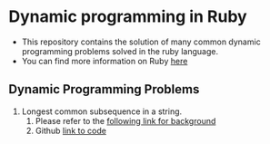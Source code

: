 # Dynamic programming in Ruby

* This repository contains the solution of many common dynamic programming problems solved in the ruby language. 
* You can find more information on Ruby [here](https://www.google.com/url?sa=t&rct=j&q=&esrc=s&source=web&cd=4&ved=0ahUKEwi-_KyA5a7TAhWExYMKHfuVAJEQFghPMAM&url=http%3A%2F%2Fruby-doc.com%2Fdocs%2FProgrammingRuby%2F&usg=AFQjCNFdRzGCu_vZVnDNGTEt35EadP-0mg&sig2=HlpWBxyoHOk_-r1g96u-gQ)


## Dynamic Programming Problems

1. Longest common subsequence in a string. 
    1. Please refer to the [following link for background](https://en.wikipedia.org/wiki/Longest_common_subsequence_problem)
    2. Github [link to code](https://github.com/saadmansoor93/dynamic-programming-in-ruby/blob/master/longest_common_subsequence.rb)
 
